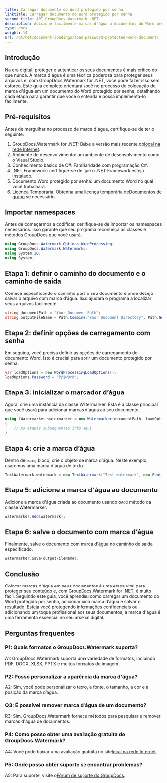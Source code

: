 ```yaml
---
title: Carregar documento do Word protegido por senha
linktitle: Carregar documento do Word protegido por senha
second_title: API GroupDocs.Watermark .NET
description: Adicione facilmente marcas d'água a documentos do Word protegidos por senha usando GroupDocs.Watermark for .NET com nosso guia passo a passo abrangente.
type: docs
weight: 14
url: /pt/net/document-loadings/load-password-protected-word-document/
---
```

## Introdução
Na era digital, proteger e autenticar os seus documentos é mais crítico do que nunca. A marca d'água é uma técnica poderosa para proteger seus arquivos e, com GroupDocs.Watermark for .NET, você pode fazer isso sem esforço. Este guia completo orientará você no processo de colocação de marca d'água em um documento do Word protegido por senha, detalhando cada etapa para garantir que você o entenda e possa implementá-lo facilmente.
## Pré-requisitos
Antes de mergulhar no processo de marca d'água, certifique-se de ter o seguinte:
1.  GroupDocs.Watermark for .NET: Baixe a versão mais recente do[local na rede Internet](https://releases.groupdocs.com/Watermark/net/).
2. Ambiente de desenvolvimento: um ambiente de desenvolvimento como o Visual Studio.
3. Conhecimento básico de C#: Familiaridade com programação C#.
4. .NET Framework: certifique-se de que o .NET Framework esteja instalado.
5. Documento Word protegido por senha: um documento Word no qual você trabalhará.
6.  Licença Temporária: Obtenha uma licença temporária de[Documentos de grupo](https://purchase.groupdocs.com/temporary-license/) se necessário.
## Importar namespaces
Antes de começarmos a codificar, certifique-se de importar os namespaces necessários. Isso garante que seu programa reconheça as classes e métodos GroupDocs que você usará.
```csharp
using GroupDocs.Watermark.Options.WordProcessing;
using GroupDocs.Watermark.Watermarks;
using System.IO;
using System;
```
## Etapa 1: definir o caminho do documento e o caminho de saída
Comece especificando o caminho para o seu documento e onde deseja salvar o arquivo com marca d’água. Isso ajudará o programa a localizar seus arquivos facilmente.
```csharp
string documentPath = "Your Document Path";
string outputFileName = Path.Combine("Your Document Directory", Path.GetFileName(documentPath));
```
## Etapa 2: definir opções de carregamento com senha
Em seguida, você precisa definir as opções de carregamento do documento Word. Isto é crucial para abrir um documento protegido por senha.
```csharp
var loadOptions = new WordProcessingLoadOptions();
loadOptions.Password = "P@$w0rd";
```
## Etapa 3: inicializar o marcador d’água
Agora, crie uma instância da classe Watermarker. Esta é a classe principal que você usará para adicionar marcas d'água ao seu documento.
```csharp
using (Watermarker watermarker = new Watermarker(documentPath, loadOptions))
{
    // As etapas subsequentes irão aqui
}
```
## Etapa 4: crie a marca d’água
 Dentro de`using` bloco, crie o objeto de marca d'água. Neste exemplo, usaremos uma marca d'água de texto.
```csharp
TextWatermark watermark = new TextWatermark("Test watermark", new Font("Arial", 12));
```
## Etapa 5: adicione a marca d'água ao documento
Adicione a marca d'água criada ao documento usando o`Add` método da classe Watermarker.
```csharp
watermarker.Add(watermark);
```
## Etapa 6: salve o documento com marca d’água
Finalmente, salve o documento com marca d'água no caminho de saída especificado.
```csharp
watermarker.Save(outputFileName);
```
## Conclusão
Colocar marcas d'água em seus documentos é uma etapa vital para proteger seu conteúdo e, com GroupDocs.Watermark for .NET, é muito fácil. Seguindo este guia, você aprendeu como carregar um documento do Word protegido por senha, adicionar uma marca d’água e salvar o resultado. Esteja você protegendo informações confidenciais ou adicionando um toque profissional aos seus documentos, a marca d'água é uma ferramenta essencial no seu arsenal digital.
## Perguntas frequentes
### P1: Quais formatos o GroupDocs.Watermark suporta?
A1: GroupDocs.Watermark suporta uma variedade de formatos, incluindo PDF, DOCX, XLSX, PPTX e muitos formatos de imagem.
### P2: Posso personalizar a aparência da marca d'água?
A2: Sim, você pode personalizar o texto, a fonte, o tamanho, a cor e a posição da marca d’água.
### Q3: É possível remover marca d'água de um documento?
R3: Sim, GroupDocs.Watermark fornece métodos para pesquisar e remover marcas d'água de documentos.
### P4: Como posso obter uma avaliação gratuita do GroupDocs.Watermark?
 A4: Você pode baixar uma avaliação gratuita no site[local na rede Internet](https://releases.groupdocs.com/).
### P5: Onde posso obter suporte se encontrar problemas?
 A5: Para suporte, visite o[Fórum de suporte do GroupDocs](https://forum.groupdocs.com/c/watermark/19).
